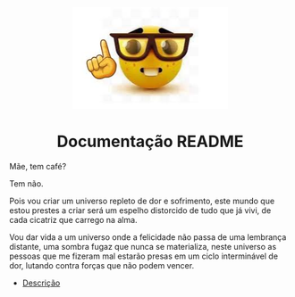 <!-- ![polvo_mt_loko_transparente](./img/Davi-Brito-3-e1733511698526.webp) -->

<p align="center" width="100%">
    <img src="./img/download.jpg" width="55%">
</p>

<!-- # Cabeçalho Markdown
###### Cabeçalho Markdown -->

<!-- <h1>Cabeçalho HTML</h1>
<h6>Cabeçalho HTML</h6> -->

<h1 align="center">Documentação README </h1>

<p align="left">Mãe, tem café?

Tem não.

Pois vou criar um universo repleto de dor e sofrimento, este mundo que estou prestes a criar será um espelho distorcido de tudo que já vivi, de cada cicatriz que carrego na alma.

Vou dar vida a um universo onde a felicidade não passa de uma lembrança distante, uma sombra fugaz que nunca se materializa, neste universo as pessoas que me fizeram mal estarão presas em um ciclo interminável de dor, lutando contra forças que não podem vencer.</p>

<ul id="menu" align="left">
    <li><a href="">Descrição</a></li>
</ul>
